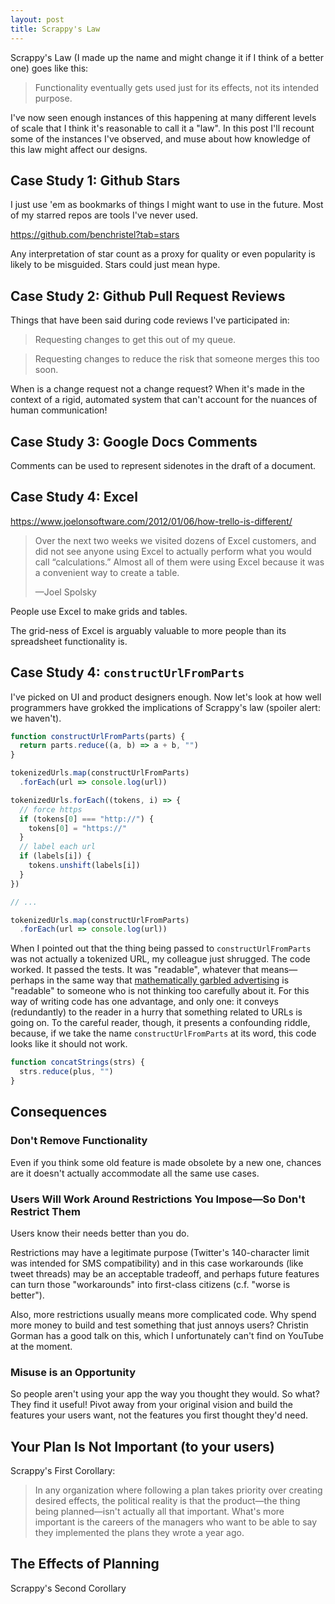```yaml
---
layout: post
title: Scrappy's Law
---
```


Scrappy's Law (I made up the name and might change it if I
  think of a better one) goes like this:

> Functionality eventually gets used just for
> its effects, not its intended purpose.

I've now seen enough instances of this happening at many
different levels of scale that I think it's reasonable to
call it a "law". In this post I'll recount some
of the instances I've observed, and muse about how knowledge
of this law might affect our designs.

## Case Study 1: Github Stars

I just use 'em as bookmarks of things I might want to use
in the future. Most of my starred repos are tools I've never
used.

https://github.com/benchristel?tab=stars

Any interpretation of star count as a proxy for quality or
even popularity is likely to be misguided. Stars could just
mean hype.

## Case Study 2: Github Pull Request Reviews

Things that have been said during code reviews I've
participated in:

> Requesting changes to get this out of my queue.

> Requesting changes to reduce the risk that someone merges
> this too soon.

When is a change request not a change request? When it's
made in the context of a rigid, automated system that can't
account for the nuances of human communication!

## Case Study 3: Google Docs Comments

Comments can be used to represent sidenotes in the draft of
a document.

## Case Study 4: Excel

https://www.joelonsoftware.com/2012/01/06/how-trello-is-different/

> Over the next two weeks we visited dozens of Excel
> customers, and did not see anyone using Excel to actually
> perform what you would call “calculations.” Almost all of
> them were using Excel because it was a convenient way to
> create a table.
>
> —Joel Spolsky

People use Excel to make grids and tables.

The grid-ness of Excel is arguably valuable to more people
than its spreadsheet functionality is.

## Case Study 4: `constructUrlFromParts`

I've picked on UI and product designers enough. Now let's
look at how well programmers have grokked the
implications of Scrappy's law (spoiler alert: we haven't).



```javascript
function constructUrlFromParts(parts) {
  return parts.reduce((a, b) => a + b, "")
}
```

```javascript
tokenizedUrls.map(constructUrlFromParts)
  .forEach(url => console.log(url))
```

```javascript
tokenizedUrls.forEach((tokens, i) => {
  // force https
  if (tokens[0] === "http://") {
    tokens[0] = "https://"
  }
  // label each url
  if (labels[i]) {
    tokens.unshift(labels[i])
  }
})

// ...

tokenizedUrls.map(constructUrlFromParts)
  .forEach(url => console.log(url))
```

When I pointed out that the thing being passed to
`constructUrlFromParts` was not actually a tokenized URL, my
colleague just shrugged. The code worked. It passed the
tests. It was "readable", whatever that means—perhaps in the
same way that [mathematically garbled
advertising](https://xkcd.com/870/) is "readable" to someone
who is not thinking too carefully about it. For this way of
writing code has one advantage, and only one: it conveys
(redundantly) to the reader in a hurry that something
related to URLs is going on. To the careful reader, though,
it presents a confounding riddle, because, if we take the
name `constructUrlFromParts` at its word, this code looks
like it should not work.

```javascript
function concatStrings(strs) {
  strs.reduce(plus, "")
}
```

## Consequences

### Don't Remove Functionality

Even if you think some old feature is made obsolete by a new
one, chances are it doesn't actually accommodate all the
same use cases.

### Users Will Work Around Restrictions You Impose—So Don't Restrict Them

Users know their needs better than you do.

Restrictions may have a legitimate purpose (Twitter's
140-character limit was intended for SMS compatibility) and
in this case workarounds (like tweet threads) may be an
acceptable tradeoff, and perhaps future features can turn
those "workarounds" into first-class citizens (c.f.
"worse is better").

Also, more restrictions usually means more complicated code.
Why spend more money to build and test something that just
annoys users? Christin Gorman has a good talk on this, which
I unfortunately can't find on YouTube at the moment.

### Misuse is an Opportunity

So people aren't using your app the way you thought they
would. So what? They find it useful! Pivot away from your
original vision and build the features your users want, not
the features you first thought they'd need.

## Your Plan Is Not Important (to your users)

Scrappy's First Corollary:

> In any organization where following a plan takes priority
> over creating desired effects, the political reality is
> that the product—the thing being planned—isn't actually
> all that important. What's more important is the careers
> of the managers who want to be able to say they
> implemented the plans they wrote a year ago.

## The Effects of Planning

Scrappy's Second Corollary

>
